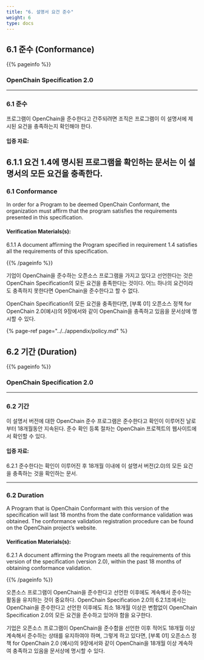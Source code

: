 ```yaml
---
title: "6. 설명서 요건 준수"
weight: 6
type: docs
---
```


## 6.1 준수 (Conformance)


{{% pageinfo %}}

### OpenChain Specification 2.0
-----------

### 6.1 준수

프로그램이 OpenChain을 준수한다고 간주되려면 조직은 프로그램이 이 설명서에 제시된 요건을 충족하는지 확인해야 한다.

#### 입증 자료:

6.1.1 요건 1.4에 명시된 프로그램을 확인하는 문서는 이 설명서의 모든 요건을 충족한다.
----------------

### 6.1 Conformance

In order for a Program to be deemed OpenChain Conformant, the organization must affirm that the program satisfies the requirements presented in this specification.

#### Verification Materials\(s\):

6.1.1 A document affirming the Program specified in requirement 1.4 satisfies all the requirements of this specification.

{{% /pageinfo %}}


기업이 OpenChain을 준수하는 오픈소스 프로그램을 가지고 있다고 선언한다는 것은 OpenChain Specification의 모든 요건을 충족한다는 것이다. 어느 하나의 요건이라도 충족하지 못한다면 OpenChain을 준수한다고 할 수 없다.

OpenChain Specification의 모든 요건을 충족한다면, \[부록 01\] 오픈소스 정책 for OpenChain 2.0\(예시\)의 9장에서와 같이 OpenChain을 충족하고 있음을 문서상에 명시할 수 있다.

{% page-ref page="../../appendix/policy.md" %}

## 6.2 기간 \(Duration\)

{{% pageinfo %}}

### OpenChain Specification 2.0
-----------

### 6.2 기간

이 설명서 버전에 대한 OpenChain 준수 프로그램은 준수한다고 확인이 이루어진 날로부터 18개월동안 지속된다. 준수 확인 등록 절차는 OpenChain 프로젝트의 웹사이트에서 확인할 수 있다.

#### 입증 자료:

6.2.1 준수한다는 확인이 이루어진 후 18개월 이내에 이 설명서 버전\(2.0\)의 모든 요건을 충족하는 것을 확인하는 문서.

----------------

### 6.2 Duration

A Program that is OpenChain Conformant with this version of the specification will last 18 months from the date conformance validation was obtained. The conformance validation registration procedure can be found on the OpenChain project’s website.

#### Verification Materials\(s\):

6.2.1 A document affirming the Program meets all the requirements of this version of the specification \(version 2.0\), within the past 18 months of obtaining conformance validation.

{{% /pageinfo %}}

오픈소스 프로그램이 OpenChain을 준수한다고 선언한 이후에도 계속해서 준수하는 활동을 유지하는 것이 중요하다. OpenChain Specification 2.0의 6.2.1조에서는 OpenChain을 준수한다고 선언한 이후에도 최소 18개월 이상은 변함없이 OpenChain Specification 2.0의 모든 요건을 준수하고 있어야 함을 요구한다.

기업은 오픈소스 프로그램이 OpenChain을 준수함을 선언한 이후 적어도 18개월 이상 계속해서 준수하는 상태를 유지하여야 하며, 그렇게 하고 있다면, \[부록 01\] 오픈소스 정책 for OpenChain 2.0 \(예시\)의 9장에서와 같이 OpenChain을 18개월 이상 계속하여 충족하고 있음을 문서상에 명시할 수 있다.

